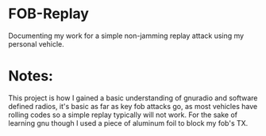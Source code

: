 # FOB-Replay
Documenting my work for a simple non-jamming replay attack using my personal vehicle.

# Notes:
This project is how I gained a basic understanding of gnuradio and software defined radios, it's basic as far as key fob attacks go, as most vehicles have rolling codes so a simple replay typically will not work. For the sake of learning gnu though I used a piece of aluminum foil to block my fob's TX.
